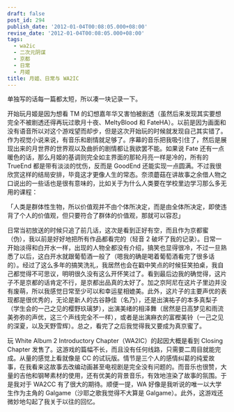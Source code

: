 ```yaml
---
draft: false
post_id: 294
publish_date: '2012-01-04T00:08:05.000+08:00'
revise_date: '2012-01-04T00:08:05.000+08:00'
tags:
  - wa2ic
  - 二次元阴谋
  - 京都
  - 日常
  - 月姬
title: 月姬、日常与 WA2IC
---
```


单独写的话每一篇都太短，所以凑一块记录一下。

开始玩月姬是因为想看 TM 的幻想嘉年华又害怕被剧透（虽然后来发现其实要想完全不被剧透还得再玩过歌月十夜、MeltyBlood 和 FateHA）。以前是因为画面和没有语音所以对这个游戏望而却步，但是这次开始玩的时候就发现自己其实错了。作为视觉小说来说，有音乐和剧情就足够了。序幕的音乐把我吸引住了，然后是展现出来的月世界的世界观以及曲折的剧情都让我欲罢不能。如果说 Fate 还有一点暖色的话，那么月姬的基调则完全如主界面的那轮月亮一样是冷的，所有的 TrueEnd 都是带有淡淡的忧伤，反而是 GoodEnd 还能实现一点圆满。不过我很欣赏这样的结局安排，毕竟这才更像人生的常态。奈须蘑菇在讲故事之余借人物之口说出的一些话也是很有意味的，比如关于为什么人类要在学校里边学习那么多无用的课程：

「人类是群体性生物，所以价值观并不由个体所决定，而是由全体所决定，即使违背了个人的价值观，但只要符合了群体的价值观，那就可以容忍」

日常当初放送的时候只追了前几话，这次是看到正好有空，而且作为京都蜜（伪），我以前是好好地把所有作品都看完的（轻音 2 破坏了我的记录）。日常一开始淡得和白开水一样，出现的人物全都没有介绍，搞笑也显得很冷，不过一旦熟悉了以后，这白开水就跟葡萄酒一般了（嗯我的确是喝着葡萄酒看完了很多话的）。经过了这么多年的搞笑洗礼，我居然也会在戳中笑点的时候狂笑拍桌，我自己都觉得不可思议，明明很久没有这么开怀笑过了。看到最后边我的确觉得，这片子不是京都的话肯定不行，是京都出品真的太好了。加之京阿尼在这片子里边并没有废萌，所以我感觉日常至少可以和幸运星相媲美。此外，这片子的主要声优的表现都是很优秀的，无论是新人的古谷静佳（名乃），还是出演祐子的本多真梨子（学生会的一己之见的樱野玖璃梦），出演美绪的相泽舞（居然是日高梦见和雨流美弥弥的声优，这三个声线完全不一样），或者是出演麻衣的富樫美铃（一己之见的深夏，以及天野雪辉）。总之，看完了之后我觉得我又要成为真京蜜了。

玩 White Album 2 Introductory Chapter（WA2IC）的起因大概是看到 Closing Chapter 发售了。这游戏的篇幅不长，而且没有任何线路，只需要二周目就能完成。从量的感觉上看就像是 CC 的试玩版。情节是三个人的感情纠葛的纯爱故事，在我看来这故事去改编动画甚至电视剧是完全没有问题的。而音乐也很赞，大量的吉他和钢琴素材的使用，还有优美的背景音乐，有效地渲染了故事的氛围。于是我对于 WA2CC 有了很大的期待。顺便一提，WA 好像是我听说的唯一以大学生作为主角的 Galgame（沙耶之歌我觉得不大算是 Galgame）。此外，这游戏还微妙地勾起了我关于以往的回忆。
